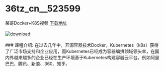 # 36tz_cn__523599
某哥Docker+K8S视频
[下载地址](http://www.36tz.cn/article/523599 "下载地址")
<br/></br>[![download](http://36tz.cn/muke_img/2018_09_2-13-300x228.png "下载地址")](http://www.36tz.cn/article/523599 "下载地址")
<br/></br>### 课程介绍:
在过去几年中，开源容器技术Docker，Kubernetes（k8s）获得了广泛市场支持和企业应用，而Kubernetes已经成为容器编排领域领头羊，在国内外越来越多的企业已经在生产环境基于Kubernetes构建容器云平台。例如阿里巴巴、腾讯、新浪、360、知乎。


